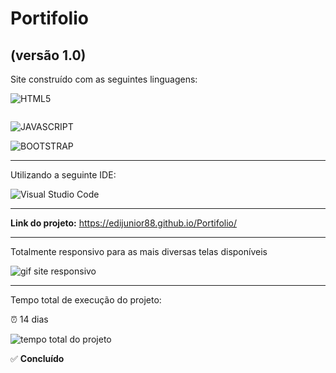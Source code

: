 <h1>Portifolio</h1>
<h2>(versão 1.0)</h2>

<p>Site construído com as seguintes linguagens:</p>

<p>
  <img src="https://img.shields.io/badge/html5-%23E34F26.svg?style=for-the-badge&logo=html5&logoColor=white" alt="HTML5">
</p>

<p>
  <img src="https://img.shields.io/badge/css3-%231572B6.svg?style=for-the-badge&logo=css3&logoColor=white" alt=""CSS3>
</p>

<p>
  <img src="https://img.shields.io/badge/javascript-%23323330.svg?style=for-the-badge&logo=javascript&logoColor=%23F7DF1E" alt="JAVASCRIPT">
</p>

<p>
  <img src="https://img.shields.io/badge/bootstrap-%23563D7C.svg?style=for-the-badge&logo=bootstrap&logoColor=white" alt="BOOTSTRAP">
</p>

<hr>

<p>Utilizando a seguinte IDE:</p>

<p>
  <img src="https://img.shields.io/badge/Visual%20Studio%20Code-0078d7.svg?style=for-the-badge&logo=visual-studio-code&logoColor=white" alt="Visual Studio Code">
</p>

<hr>

<p><strong>Link do projeto:</strong> <a href="https://edijunior88.github.io/Portifolio/" target="_blank">https://edijunior88.github.io/Portifolio/</a></p>

<hr>

<p>Totalmente responsivo para as mais diversas telas disponíveis</p>

<img src="index-github.gif" alt="gif site responsivo">

<hr>

<p>Tempo total de execução do projeto:</p>

<p>⏰ 14 dias</p>
<p>
  <img src="https://wakatime.com/badge/user/e7b8ca2e-291c-4eca-846b-95eced7beff1/project/533c7f0a-58ab-40d4-ac69-56621be38de4.svg" alt="tempo total do projeto">
</p>
<p>✅ <strong>Concluído</strong></p>